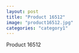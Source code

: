 ```yaml
---
layout: post
title: "Product 16512"
image: "product16512.jpg"
categories: "category1"
---
```

Product 16512
